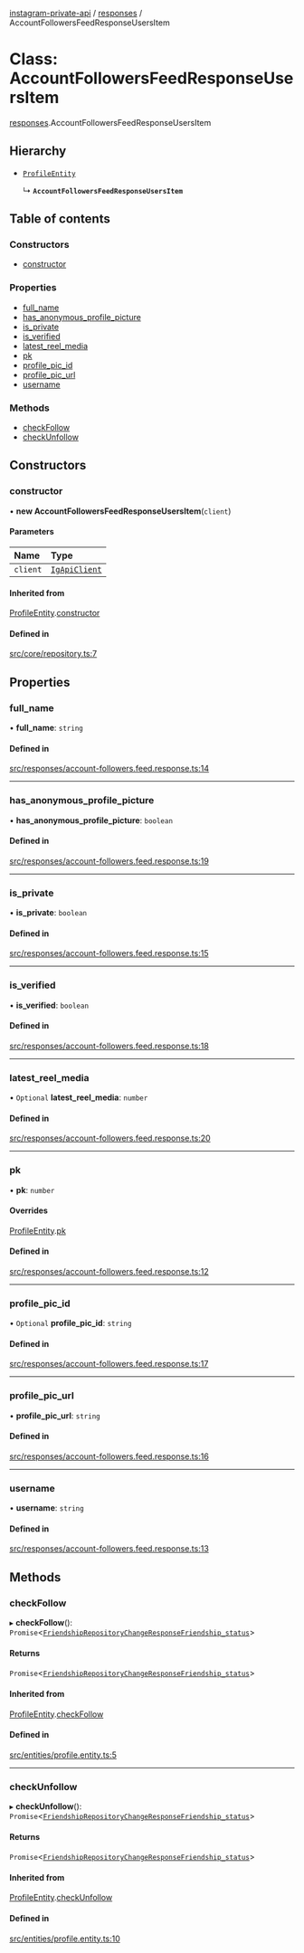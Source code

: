[instagram-private-api](../../README.md) / [responses](../../modules/responses.md) / AccountFollowersFeedResponseUsersItem

# Class: AccountFollowersFeedResponseUsersItem

[responses](../../modules/responses.md).AccountFollowersFeedResponseUsersItem

## Hierarchy

- [`ProfileEntity`](../entities/ProfileEntity.md)

  ↳ **`AccountFollowersFeedResponseUsersItem`**

## Table of contents

### Constructors

- [constructor](AccountFollowersFeedResponseUsersItem.md#constructor)

### Properties

- [full\_name](AccountFollowersFeedResponseUsersItem.md#full_name)
- [has\_anonymous\_profile\_picture](AccountFollowersFeedResponseUsersItem.md#has_anonymous_profile_picture)
- [is\_private](AccountFollowersFeedResponseUsersItem.md#is_private)
- [is\_verified](AccountFollowersFeedResponseUsersItem.md#is_verified)
- [latest\_reel\_media](AccountFollowersFeedResponseUsersItem.md#latest_reel_media)
- [pk](AccountFollowersFeedResponseUsersItem.md#pk)
- [profile\_pic\_id](AccountFollowersFeedResponseUsersItem.md#profile_pic_id)
- [profile\_pic\_url](AccountFollowersFeedResponseUsersItem.md#profile_pic_url)
- [username](AccountFollowersFeedResponseUsersItem.md#username)

### Methods

- [checkFollow](AccountFollowersFeedResponseUsersItem.md#checkfollow)
- [checkUnfollow](AccountFollowersFeedResponseUsersItem.md#checkunfollow)

## Constructors

### constructor

• **new AccountFollowersFeedResponseUsersItem**(`client`)

#### Parameters

| Name | Type |
| :------ | :------ |
| `client` | [`IgApiClient`](../index/IgApiClient.md) |

#### Inherited from

[ProfileEntity](../entities/ProfileEntity.md).[constructor](../entities/ProfileEntity.md#constructor)

#### Defined in

[src/core/repository.ts:7](https://github.com/Nerixyz/instagram-private-api/blob/4971f34/src/core/repository.ts#L7)

## Properties

### full\_name

• **full\_name**: `string`

#### Defined in

[src/responses/account-followers.feed.response.ts:14](https://github.com/Nerixyz/instagram-private-api/blob/4971f34/src/responses/account-followers.feed.response.ts#L14)

___

### has\_anonymous\_profile\_picture

• **has\_anonymous\_profile\_picture**: `boolean`

#### Defined in

[src/responses/account-followers.feed.response.ts:19](https://github.com/Nerixyz/instagram-private-api/blob/4971f34/src/responses/account-followers.feed.response.ts#L19)

___

### is\_private

• **is\_private**: `boolean`

#### Defined in

[src/responses/account-followers.feed.response.ts:15](https://github.com/Nerixyz/instagram-private-api/blob/4971f34/src/responses/account-followers.feed.response.ts#L15)

___

### is\_verified

• **is\_verified**: `boolean`

#### Defined in

[src/responses/account-followers.feed.response.ts:18](https://github.com/Nerixyz/instagram-private-api/blob/4971f34/src/responses/account-followers.feed.response.ts#L18)

___

### latest\_reel\_media

• `Optional` **latest\_reel\_media**: `number`

#### Defined in

[src/responses/account-followers.feed.response.ts:20](https://github.com/Nerixyz/instagram-private-api/blob/4971f34/src/responses/account-followers.feed.response.ts#L20)

___

### pk

• **pk**: `number`

#### Overrides

[ProfileEntity](../entities/ProfileEntity.md).[pk](../entities/ProfileEntity.md#pk)

#### Defined in

[src/responses/account-followers.feed.response.ts:12](https://github.com/Nerixyz/instagram-private-api/blob/4971f34/src/responses/account-followers.feed.response.ts#L12)

___

### profile\_pic\_id

• `Optional` **profile\_pic\_id**: `string`

#### Defined in

[src/responses/account-followers.feed.response.ts:17](https://github.com/Nerixyz/instagram-private-api/blob/4971f34/src/responses/account-followers.feed.response.ts#L17)

___

### profile\_pic\_url

• **profile\_pic\_url**: `string`

#### Defined in

[src/responses/account-followers.feed.response.ts:16](https://github.com/Nerixyz/instagram-private-api/blob/4971f34/src/responses/account-followers.feed.response.ts#L16)

___

### username

• **username**: `string`

#### Defined in

[src/responses/account-followers.feed.response.ts:13](https://github.com/Nerixyz/instagram-private-api/blob/4971f34/src/responses/account-followers.feed.response.ts#L13)

## Methods

### checkFollow

▸ **checkFollow**(): `Promise`<[`FriendshipRepositoryChangeResponseFriendship_status`](../../interfaces/responses/FriendshipRepositoryChangeResponseFriendship_status.md)\>

#### Returns

`Promise`<[`FriendshipRepositoryChangeResponseFriendship_status`](../../interfaces/responses/FriendshipRepositoryChangeResponseFriendship_status.md)\>

#### Inherited from

[ProfileEntity](../entities/ProfileEntity.md).[checkFollow](../entities/ProfileEntity.md#checkfollow)

#### Defined in

[src/entities/profile.entity.ts:5](https://github.com/Nerixyz/instagram-private-api/blob/4971f34/src/entities/profile.entity.ts#L5)

___

### checkUnfollow

▸ **checkUnfollow**(): `Promise`<[`FriendshipRepositoryChangeResponseFriendship_status`](../../interfaces/responses/FriendshipRepositoryChangeResponseFriendship_status.md)\>

#### Returns

`Promise`<[`FriendshipRepositoryChangeResponseFriendship_status`](../../interfaces/responses/FriendshipRepositoryChangeResponseFriendship_status.md)\>

#### Inherited from

[ProfileEntity](../entities/ProfileEntity.md).[checkUnfollow](../entities/ProfileEntity.md#checkunfollow)

#### Defined in

[src/entities/profile.entity.ts:10](https://github.com/Nerixyz/instagram-private-api/blob/4971f34/src/entities/profile.entity.ts#L10)
